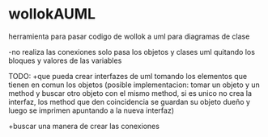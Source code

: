 # wollokAUML
herramienta para pasar codigo de wollok a uml para diagramas de clase

-no realiza las conexiones solo pasa los objetos y clases uml quitando los bloques y valores de las variables

TODO:
+que pueda crear interfazes de uml tomando los elementos que tienen en comun los objetos (posible implementacion: tomar un objeto y un method y buscar otro objeto con el mismo method, si es unico no crea la interfaz, los method que den coincidencia se guardan su objeto dueño y luego se imprimen apuntando a la nueva interfaz)

+buscar una manera de crear las conexiones
